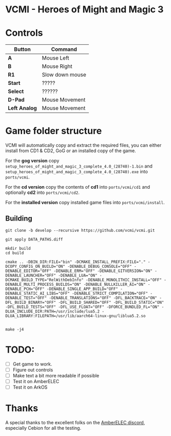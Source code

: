 # VCMI - Heroes of Might and Magic 3

# Controls

| Button            | Command                    |
|-------------------|----------------------------|
| **A**             | Mouse Left                 |
| **B**             | Mouse Right                |
| **R1**            | Slow down mouse            |
| **Start**         | ?????                      |
| **Select**        | ??????                     |
| **D-Pad**         | Mouse Movement             |
| **Left Analog**   | Mouse Movement             |


# Game folder structure

VCMI will automatically copy and extract the required files, you can either install from CD1 & CD2, GoG or an installed copy of the game.

For the **gog version** copy `setup_heroes_of_might_and_magic_3_complete_4.0_(28740)-1.bin` and `setup_heroes_of_might_and_magic_3_complete_4.0_(28740).exe` into `ports/vcmi`.

For the **cd version** copy the contents of **cd1** into `ports/vcmi/cd1` and optionally **cd2** into `ports/vcmi/cd2`.

For the **installed version** copy installed game files into `ports/vcmi/install`.

## Building


    git clone -b develop --recursive https://github.com/vcmi/vcmi.git

    git apply DATA_PATHS.diff

    mkdir build
    cd build

    cmake .. -DBIN_DIR:FILE="bin" -DCMAKE_INSTALL_PREFIX:FILE="." -DCOPY_CONFIG_ON_BUILD="ON" -DENABLE_DEBUG_CONSOLE="OFF" -DENABLE_EDITOR="OFF" -DENABLE_ERM="OFF" -DENABLE_GITVERSION="ON" -DENABLE_LAUNCHER="OFF" -DENABLE_LUA="ON" -DCMAKE_BUILD_TYPE="RelWithDebInfo" -DENABLE_MONOLITHIC_INSTALL="OFF" -DENABLE_MULTI_PROCESS_BUILDS="ON" -DENABLE_NULLKILLER_AI="ON" -DENABLE_PCH="OFF" -DENABLE_SINGLE_APP_BUILD="OFF" -DENABLE_STATIC_AI_LIBS="OFF" -DENABLE_STRICT_COMPILATION="OFF" -DENABLE_TEST="OFF" -DENABLE_TRANSLATIONS="OFF" -DFL_BACKTRACE="ON" -DFL_BUILD_BINARY="OFF" -DFL_BUILD_SHARED="OFF" -DFL_BUILD_STATIC="ON" -DFL_BUILD_TESTS="OFF" -DFL_USE_FLOAT="OFF" -DFORCE_BUNDLED_FL="ON" -DLUA_INCLUDE_DIR:PATH=/usr/include/lua5.2 -DLUA_LIBRARY:FILEPATH=/usr/lib/aarch64-linux-gnu/liblua5.2.so


    make -j4


# TODO:

- [ ] Get game to work.
- [ ] Figure out controls
- [ ] Make text a bit more readable if possible
- [ ] Test it on AmberELEC
- [ ] Test it on ArkOS

# Thanks

A special thanks to the excellent folks on the [AmberELEC discord](https://discord.com/invite/R9Er7hkRMe), especially Cebion for all the testing.
